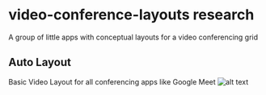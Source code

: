 # video-conference-layouts research
A group of little apps with conceptual layouts for a video conferencing grid

## Auto Layout
Basic Video Layout for all conferencing apps like Google Meet
![alt text](https://github.com/jermsam/video-layouts/blob/main/auto/public/video.png)
